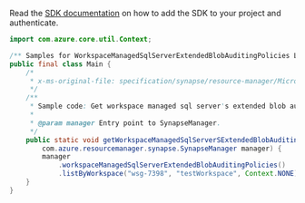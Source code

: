 Read the [SDK documentation](https://github.com/Azure/azure-sdk-for-java/blob/azure-resourcemanager-synapse_1.0.0-beta.2/sdk/synapse/azure-resourcemanager-synapse/README.md) on how to add the SDK to your project and authenticate.

```java
import com.azure.core.util.Context;

/** Samples for WorkspaceManagedSqlServerExtendedBlobAuditingPolicies ListByWorkspace. */
public final class Main {
    /*
     * x-ms-original-file: specification/synapse/resource-manager/Microsoft.Synapse/stable/2021-06-01/examples/ListWorkspaceManagedSqlServerExtendedBlobAuditingSettings.json
     */
    /**
     * Sample code: Get workspace managed sql server's extended blob auditing settings.
     *
     * @param manager Entry point to SynapseManager.
     */
    public static void getWorkspaceManagedSqlServerSExtendedBlobAuditingSettings(
        com.azure.resourcemanager.synapse.SynapseManager manager) {
        manager
            .workspaceManagedSqlServerExtendedBlobAuditingPolicies()
            .listByWorkspace("wsg-7398", "testWorkspace", Context.NONE);
    }
}
```
